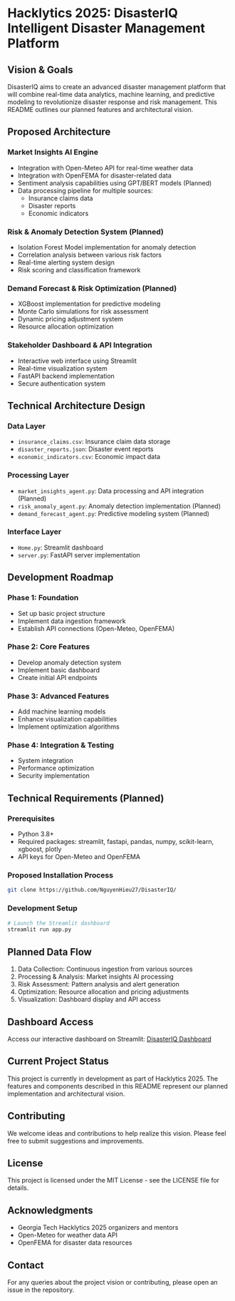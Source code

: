 # Hacklytics 2025: DisasterIQ Intelligent Disaster Management Platform

## Vision & Goals
DisasterIQ aims to create an advanced disaster management platform that will combine real-time data analytics, machine learning, and predictive modeling to revolutionize disaster response and risk management. This README outlines our planned features and architectural vision.

## Proposed Architecture

### Market Insights AI Engine 
- Integration with Open-Meteo API for real-time weather data
- Integration with OpenFEMA for disaster-related data
- Sentiment analysis capabilities using GPT/BERT models (Planned)
- Data processing pipeline for multiple sources:
  - Insurance claims data
  - Disaster reports
  - Economic indicators

### Risk & Anomaly Detection System (Planned)
- Isolation Forest Model implementation for anomaly detection
- Correlation analysis between various risk factors
- Real-time alerting system design
- Risk scoring and classification framework

### Demand Forecast & Risk Optimization (Planned)
- XGBoost implementation for predictive modeling
- Monte Carlo simulations for risk assessment
- Dynamic pricing adjustment system
- Resource allocation optimization

### Stakeholder Dashboard & API Integration 
- Interactive web interface using Streamlit
- Real-time visualization system
- FastAPI backend implementation
- Secure authentication system

## Technical Architecture Design

### Data Layer
- `insurance_claims.csv`: Insurance claim data storage
- `disaster_reports.json`: Disaster event reports
- `economic_indicators.csv`: Economic impact data

### Processing Layer
- `market_insights_agent.py`: Data processing and API integration  (Planned)
- `risk_anomaly_agent.py`: Anomaly detection implementation (Planned)
- `demand_forecast_agent.py`: Predictive modeling system (Planned)

### Interface Layer
- `Home.py`: Streamlit dashboard
- `server.py`: FastAPI server implementation

## Development Roadmap

### Phase 1: Foundation
- Set up basic project structure
- Implement data ingestion framework
- Establish API connections (Open-Meteo, OpenFEMA)

### Phase 2: Core Features
- Develop anomaly detection system
- Implement basic dashboard
- Create initial API endpoints

### Phase 3: Advanced Features
- Add machine learning models
- Enhance visualization capabilities
- Implement optimization algorithms

### Phase 4: Integration & Testing
- System integration
- Performance optimization
- Security implementation

## Technical Requirements (Planned)

### Prerequisites
- Python 3.8+
- Required packages: streamlit, fastapi, pandas, numpy, scikit-learn, xgboost, plotly
- API keys for Open-Meteo and OpenFEMA

### Proposed Installation Process
```bash
git clone https://github.com/NguyenHieu27/DisasterIQ/
```

### Development Setup
```bash
# Launch the Streamlit dashboard
streamlit run app.py
```

## Planned Data Flow
1. Data Collection: Continuous ingestion from various sources
2. Processing & Analysis: Market insights AI processing
3. Risk Assessment: Pattern analysis and alert generation
4. Optimization: Resource allocation and pricing adjustments
5. Visualization: Dashboard display and API access

## Dashboard Access

Access our interactive dashboard on Streamlit: [DisasterIQ Dashboard](https://disasteriq.streamlit.app/)

## Current Project Status
This project is currently in development as part of Hacklytics 2025. The features and components described in this README represent our planned implementation and architectural vision.

## Contributing
We welcome ideas and contributions to help realize this vision. Please feel free to submit suggestions and improvements.

## License
This project is licensed under the MIT License - see the LICENSE file for details.

## Acknowledgments
- Georgia Tech Hacklytics 2025 organizers and mentors
- Open-Meteo for weather data API
- OpenFEMA for disaster data resources

## Contact
For any queries about the project vision or contributing, please open an issue in the repository.
